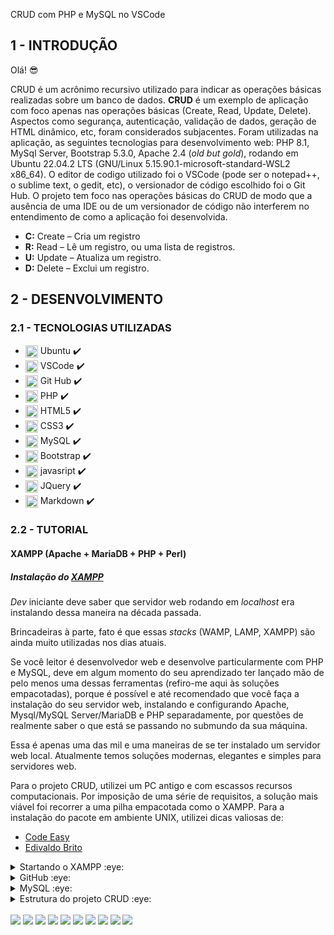 CRUD com PHP e MySQL no VSCode
<!--# CRUD com PHP e MySQL no VSCode, usando o Git Hub como versionador de código.-->
## 1 - INTRODUÇÃO 
Olá! 😎

CRUD é um acrônimo recursivo utilizado para indicar as operações básicas realizadas sobre um banco de dados. **CRUD** é um exemplo de aplicação com foco apenas nas operações básicas (Create, Read, Update, Delete). Aspectos como segurança, autenticação, validação de dados, geração de HTML dinâmico, etc, foram considerados subjacentes. Foram utilizadas na aplicação, as seguintes tecnologias para desenvolvimento web: PHP 8.1, MySql Server, Bootstrap 5.3.0, Apache 2.4 (*old but gold*), rodando em Ubuntu 22.04.2 LTS (GNU/Linux 5.15.90.1-microsoft-standard-WSL2 x86_64). O editor de codigo utilizado foi o VSCode (pode ser o notepad++, o sublime text, o gedit, etc), o versionador de código escolhido foi o Git Hub. O projeto tem foco nas operações básicas do CRUD de modo que a ausência de uma IDE ou de um versionador de código não interferem no entendimento de como a aplicação foi desenvolvida.

- **C:** Create – Cria um registro
- **R:** Read – Lê um registro, ou uma lista de registros.
- **U:** Update – Atualiza um registro.
- **D:** Delete – Exclui um registro.

## 2 - DESENVOLVIMENTO
### 2.1 - TECNOLOGIAS UTILIZADAS

- <img align="center" heigth="15" width="20" src="https://cdn.jsdelivr.net/gh/devicons/devicon/icons/ubuntu/ubuntu-plain.svg" /> Ubuntu ✔️
- <img align="center" heigth="15" width="20" src="https://cdn.jsdelivr.net/gh/devicons/devicon/icons/vscode/vscode-original.svg" /> VSCode ✔️
- <img align="center" heigth="15" width="20" src="https://cdn.jsdelivr.net/gh/devicons/devicon/icons/github/github-original.svg" /> Git Hub ✔️    
- <img align="center" heigth="15" width="20" src="https://cdn.jsdelivr.net/gh/devicons/devicon/icons/php/php-original.svg" /> PHP ✔️
- <img align="center" heigth="15" width="20" src="https://cdn.jsdelivr.net/gh/devicons/devicon/icons/html5/html5-original.svg" /> HTML5 ✔️
- <img align="center" heigth="15" width="20" src="https://cdn.jsdelivr.net/gh/devicons/devicon/icons/css3/css3-original.svg" /> CSS3 ✔️
- <img align="center" heigth="1cd /opt/lampp/htd5" width="20" src="https://cdn.jsdelivr.net/gh/devicons/devicon/icons/mysql/mysql-original.svg" /> MySQL ✔️
- <img align="center" heigth="15" width="20" src="https://cdn.jsdelivr.net/gh/devicons/devicon/icons/bootstrap/bootstrap-original.svg" /> Bootstrap ✔️
- <img align="center" heigth="15" width="20" src="https://cdn.jsdelivr.net/gh/devicons/devicon/icons/javascript/javascript-original.svg" /> javasript ✔️
- <img align="center" heigth="15" width="20" src="https://cdn.jsdelivr.net/gh/devicons/devicon/icons/jquery/jquery-original.svg" /> JQuery ✔️
- <img align="center" heigth="15" width="20" src="https://cdn.jsdelivr.net/gh/devicons/devicon/icons/markdown/markdown-original.svg" /> Markdown ✔️
  <!--<img align="center" heigth="15" width="20" src="https://cdn.jsdelivr.net/gh/devicons/devicon/icons/windows8/windows8-original.svg" />-->
### 2.2 - TUTORIAL

#### **XAMPP (Apache + MariaDB + PHP + Perl)**

##### Instalação do [XAMPP](https://www.apachefriends.org/pt_br/index.html)
*Dev* iniciante deve saber que servidor web rodando em *localhost* era instalando dessa maneira na década passada. 

Brincadeiras à parte, fato é que essas *stacks* (WAMP, LAMP, XAMPP) são ainda muito utilizadas nos dias atuais. 

Se você leitor é desenvolvedor web e desenvolve particularmente com PHP e MySQL, deve em algum momento do seu aprendizado ter lançado mão de pelo menos uma dessas ferramentas (refiro-me aqui às soluções empacotadas), porque é possível e até recomendado que você faça a instalação do seu servidor web, instalando e configurando Apache, Mysql/MySQL Server/MariaDB e PHP separadamente, por questões de realmente saber o que está se passando no submundo da sua máquina. 

Essa é apenas uma das mil e uma maneiras de se ter instalado um servidor web local. Atualmente temos soluções modernas, elegantes e simples para servidores web.</br> 

Para o projeto CRUD, utilizei um PC antigo e com escassos recursos computacionais. Por imposição de uma série de requisitos, a solução mais viável foi recorrer a uma pilha empacotada como o XAMPP. Para a instalação do pacote em ambiente UNIX, utilizei dicas valiosas de:
* [Code Easy](https://www.youtube.com/watch?v=Y_GS5OPnd7I)
* [Edivaldo Brito](https://www.edivaldobrito.com.br/como-instalar-o-xampp-no-linux)

<details>
<summary>Startando o XAMPP :eye: </summary> 

    sudo /opt/lampp/lampp start

Lembre-se de que deve ter atribuído permissão 777 ao diretório htdocs.

    sudo chmod 777 htdocs -R

Dentro de `/opt/lampp$` (no caso do Ubuntu) execute o comando abaixo para carregar XAMPP em modo GUI.

    sudo ./manager-linux-x64.run
</details>

<details>
<summary>GitHub :eye: </summary> 

Instalando Git no Ubuntu

    sudo apt update
    sudo apt install git

Verificando a versão do Git

    git --version

Configurando o Git

    git config --global user.name "lucioweb"
    git config --global user.email "lucio.lemos.385@ufrn.edu.br"

Listando as configurações `git config --list`:

    user.name=lucioweb
    user.email=lucio.lemos.385@ufrn.edu.br

Clonando o projeto `crud` para a pasta `$ /var/www`, raiz do servidor.

    luciolemos@dev:/var/www $ sudo git clone https://github.com/lucioweb/crud.git
É possível criar a pasta de destino do clone, acrescentando ao comando acima o nome da pasta `crud_php`, por exemplo. Lembre-se de que `/var/www` é diretório do sistema.

    luciolemos@dev:/var/www $ sudo git clone https://github.com/lucioweb/crud.git crud_php
</details>

<details>
<summary>MySQL :eye: </summary> 
O arquivo de conexão `db_conn.php` faz referência a um banco de dados denominado `crud`, lembre-se de criá-lo.

    CREATE DATABASE crud;

Script de criação da tabela `tbl_user` (é como ela é referenciada no arquivo `data_table.php`).

    CREATE TABLE
    IF NOT EXISTS tbl_user (
    id INT NOT NULL AUTO_INCREMENT,
    first_name varchar(50) NOT NULL,
    last_name varchar(50) NOT NULL,
    email varchar(50) NOT NULL,
    gender varchar(20) NOT NULL,
    ts timestamp,
    PRIMARY KEY (id)
    ) 
    ENGINE = InnoDB AUTO_INCREMENT = 1 DEFAULT CHARSET = utf8mb4;

Script PHP de conexão da aplicação com o banco de dados. 

    <?php
    $servername = "localhost";
    $username = "luciolemos";
    $password = "Dif**************************#";
    $dbname = "crud";

    $conn = mysqli_connect($servername, $username, $password, $dbname);
    if (!$conn) {
        die("Conexão falhou " . mysqli_connect_error());
}

</details>

<details>
<summary>Estrutura do projeto CRUD :eye: </summary> 


Estrutura gerada com o comando `luciolemos@dev:/var/www/crud_php$ tree`.

    ├── README.md
    ├── cadastrar.php
    ├── css
    │   ├── footer.css
    │   └── navbar.css
    ├── data_table.php
    ├── db_conn.php
    ├── editar.php
    ├── excluir.php
    ├── includes
    │   ├── create.php
    │   ├── delete.php
    │   └── table.php
    ├── index.php
    ├── js
    │   └── mask.js
    ├── pages
    │   ├── about.php
    │   ├── blog.php
    │   ├── contact.php
    │   └── gallery.php
    ├── script.php
    ├── scripy.sql
    ├── shareds
    │   ├── footer.php
    │   └── navbar.php
    ├── snipets.php
    ├── video.php
    └── videoxampp.php
</details>

<div style="display:inline_block">
  <!--<img align="center" heigth="15" width="20" src="https://cdn.jsdelivr.net/gh/devicons/devicon/icons/html5/html5-original.svg" /> -->
  <!-- <img align="center" heigth="15" width="20" src="https://cdn.jsdelivr.net/gh/devicons/devicon/icons/css3/css3-original.svg" /> -->
  <!-- <img align="center" heigth="15" width="20" src="https://cdn.jsdelivr.net/gh/devicons/devicon/icons/bootstrap/bootstrap-plain.svg" /> -->
  <!-- <img align="center" heigth="15" width="20" src="https://cdn.jsdelivr.net/gh/devicons/devicon/icons/mysql/mysql-original.svg" /> -->
  <!-- <img align="center" heigth="15" width="20" src="https://cdn.jsdelivr.net/gh/devicons/devicon/icons/ubuntu/ubuntu-plain.svg" /> -->
  <!-- <img align="center" heigth="15" width="20" src="https://cdn.jsdelivr.net/gh/devicons/devicon/icons/angularjs/angularjs-original.svg" /> -->
  <!-- <img align="center" heigth="30" width="40" src="https://cdn.jsdelivr.net/gh/devicons/devicon/icons/docker/docker-original.svg" /> -->
  <!-- <img align="center" heigth="30" width="40"  src="https://cdn.jsdelivr.net/gh/devicons/devicon/icons/gimp/gimp-original.svg" /> -->
  <!-- <img align="center" heigth="15" width="20" src="https://cdn.jsdelivr.net/gh/devicons/devicon/icons/laravel/laravel-plain.svg" /> -->
  <!-- <img align="center" heigth="15" width="20" src="https://cdn.jsdelivr.net/gh/devicons/devicon/icons/ssh/ssh-original.svg" /> -->
  <!-- <img align="center" heigth="15" width="20" src="https://cdn.jsdelivr.net/gh/devicons/devicon/icons/vscode/vscode-original.svg" /> -->
  <!-- <img align="center" heigth="30" width="40" src="https://cdn.jsdelivr.net/gh/devicons/devicon/icons/jetbrains/jetbrains-original.svg" /> -->
</div>
<br>
<!-- ![Anurag's GitHub stats](https://github-readme-stats.vercel.app/api?username=lucioweb&show_icons=true) -->
<div style="display:inline_block">
<img src="https://img.shields.io/badge/Windows-0078D6?style=for-the-badge&logo=windows&logoColor=white" />
<img src="https://img.shields.io/badge/VSCode-E34F26?style=for-the-badge&logo=vscode&logoColor=white" />
<img src="https://img.shields.io/badge/WAMPP-E34F26?style=for-the-badge&logo=wampp&logoColor=white" />
<img src="https://img.shields.io/badge/Markdown-E34F26?style=for-the-badge&logo=markdown&logoColor=white" />
<img src="https://img.shields.io/badge/HTML5-E34F26?style=for-the-badge&logo=html5&logoColor=white" />
<img src="https://img.shields.io/badge/CSS3-1572B6?style=for-the-badge&logo=css3&logoColor=white" />	
<img src="https://img.shields.io/badge/MySQL-E34F26?style=for-the-badge&logo=mysql&logoColor=white" />
<img src="https://img.shields.io/badge/GitHub-100000?style=for-the-badge&logo=github&logoColor=white" />
<img src="https://img.shields.io/badge/PHP-777BB4?style=for-the-badge&logo=php&logoColor=white" />
<img src="https://img.shields.io/badge/jQuery-0769AD?style=for-the-badge&logo=jquery&logoColor=white" />
<!-- <img src="https://img.shields.io/badge/HTML5-E34F26?style=for-the-badge&logo=html5&logoColor=white" /> -->
		
</div>


<!--
[![Top Langs](https://github-readme-stats.vercel.app/api/top-langs/?username=lucioweb&layout=compact)](https://github.com/lucioweb/github-readme-stats)
-->

<!-- 
https://devicon.dev/
https://dev.to/envoy_/150-badges-for-github-pnk
https://shields.io/
-->
